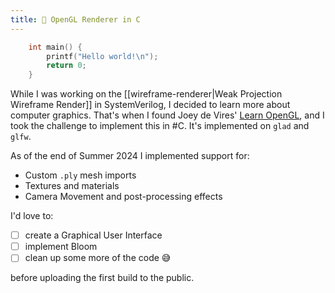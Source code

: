 ```yaml
---
title: 🎲 OpenGL Renderer in C
---
```


```c
	int main() {
		printf("Hello world!\n");
		return 0;
	} 
```

While I was working on the [[wireframe-renderer|Weak Projection Wireframe Render]] in SystemVerilog, I decided to learn more about computer graphics. That's when I found Joey de Vires' [Learn OpenGL](https://learnopengl.com/), and I took the challenge to implement this in #C. It's implemented on `glad` and `glfw`. 

As of the end of Summer 2024 I implemented support for:
- Custom `.ply` mesh imports 
- Textures and materials
- Camera Movement and post-processing effects 

I'd love to:
- [ ] create a Graphical User Interface
- [ ] implement Bloom 
- [ ] clean up some more of the code 😅

before uploading the first build to the public.